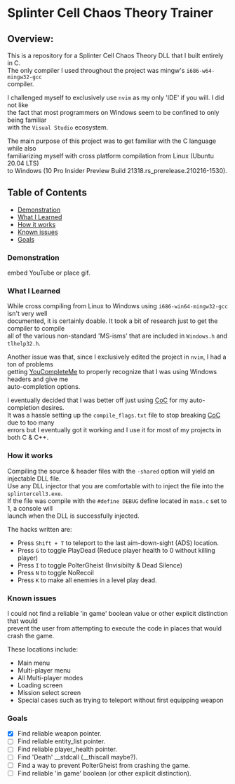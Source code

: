 # Splinter Cell Chaos Theory Trainer
  
## Overview:
This is a repository for a Splinter Cell Chaos Theory DLL that I built entirely in C.  
The only compiler I used throughout the project was mingw's <code>i686-w64-mingw32-gcc</code>  
compiler.  

I challenged myself to exclusively use <code>nvim</code> as my only 'IDE' if you will. I did not like  
the fact that most programmers on Windows seem to be confined to only being familiar  
with the <code>Visual Studio</code> ecosystem.

The main purpose of this project was to get familiar with the C language while also  
familiarizing myself with cross platform compilation from Linux (Ubuntu 20.04 LTS)  
to Windows (10 Pro Insider Preview Build 21318.rs_prerelease.210216-1530).

## Table of Contents
  - [Demonstration](#demonstration)
  - [What I Learned](#what-i-learned)
  - [How it works](#how-it-works)
  - [Known issues](#known-issues)
  - [Goals](#Goals)
  
### Demonstration
embed YouTube or place gif.

### What I Learned
While cross compiling from Linux to Windows using <code>i686-win64-mingw32-gcc</code> isn't very well  
documented, it is certainly doable. It took a bit of research just to get the compiler to compile  
all of the various non-standard 'MS-isms' that are included in <code>Windows.h</code> and <code>tlhelp32.h</code>.

Another issue was that, since I exclusively edited the project in <code>nvim</code>, I had a ton of problems  
getting [YouCompleteMe](https://github.com/ycm-core/YouCompleteMe) to properly recognize that I was using Windows headers and give me  
auto-completion options.  

I eventually decided that I was better off just using [CoC](https://github.com/neoclide/coc.nvim) for my auto-completion desires.  
It was a hassle setting up the <code>compile_flags.txt</code> file to stop breaking [CoC](https://github.com/neoclide/coc.nvim) due to too many  
errors but I eventually got it working and I use it for most of my projects in both C & C++.

### How it works
Compiling the source & header files with the <code>-shared</code> option will yield an injectable DLL file.  
Use any DLL injector that you are comfortable with to inject the file into the <code>splintercell3.exe</code>.  
If the file was compile with the <code>#define DEBUG</code> define located in <code>main.c</code> set to 1, a console will  
launch when the DLL is successfully injected.

The hacks written are:
- Press <code>Shift + T</code> to teleport to the last aim-down-sight (ADS) location.
- Press <code>G</code> to toggle PlayDead (Reduce player health to 0 without killing player)
- Press <code>I</code> to toggle PolterGheist (Invisibilty & Dead Silence)
- Press <code>N</code> to toggle NoRecoil
- Press <code>K</code> to make all enemies in a level play dead.

### Known issues
I could not find a reliable 'in game' boolean value or other explicit distinction that would  
prevent the user from attempting to execute the code in places that would crash the game.  

These locations include:
- Main menu
- Multi-player menu
- All Multi-player modes
- Loading screen
- Mission select screen
- Special cases such as trying to teleport without first equipping weapon

### Goals
 - [x] Find reliable weapon pointer.
 - [ ] Find reliable entity_list pointer.
 - [ ] Find reliable player_health pointer.
 - [ ] Find 'Death' __stdcall (__thiscall maybe?).
 - [ ] Find a way to prevent PolterGheist from crashing the game.
 - [ ] Find reliable 'in game' boolean (or other explicit distinction).
